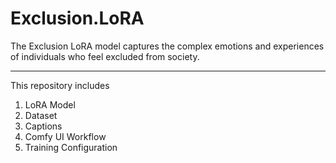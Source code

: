 # Exclusion.LoRA

The Exclusion LoRA model captures the complex emotions and experiences of individuals who feel excluded from society.

---

This repository includes
1. LoRA Model
2. Dataset
3. Captions
4. Comfy UI Workflow
5. Training Configuration